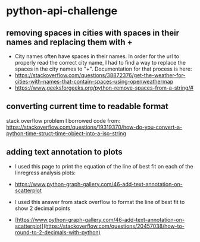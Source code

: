 # python-api-challenge

## removing spaces in cities with spaces in their names and replacing them with +
- City names often have spaces in their names. In order for the url to properly read the correct city name, I had to find a way to replace the spaces in the city names to "+". Documentation for that process is here:
- https://stackoverflow.com/questions/38872376/get-the-weather-for-cities-with-names-that-contain-spaces-using-openweathermap
- https://www.geeksforgeeks.org/python-remove-spaces-from-a-string/#

## converting current time to readable format
stack overflow problem I borrowed code from: https://stackoverflow.com/questions/19319370/how-do-you-convert-a-python-time-struct-time-object-into-a-iso-string

## adding text annotation to plots
- I used this page to print the equation of the line of best fit on each of the linregress analysis plots:
- https://www.python-graph-gallery.com/46-add-text-annotation-on-scatterplot

- I used this answer from stack overflow to format the line of best fit to show 2 decimal points
- [https://www.python-graph-gallery.com/46-add-text-annotation-on-scatterplot](https://stackoverflow.com/questions/20457038/how-to-round-to-2-decimals-with-python)
